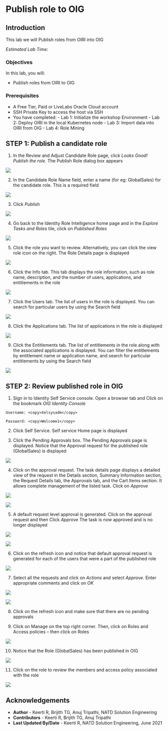 # Publish role to OIG

## Introduction

This lab we will Publish roles from OIRI into OIG

*Estimated Lab Time*:

### Objectives

In this lab, you will:
* Publish roles from OIRI to OIG

### Prerequisites

* A Free Tier, Paid or LiveLabs Oracle Cloud account
* SSH Private Key to access the host via SSH
* You have completed:
      - Lab 1: Initialize the workshop Environment
      - Lab 2: Deploy OIRI in the local Kubernetes node
      - Lab 3: Import data into OIRI from OIG
      - Lab 4: Role Mining

## **STEP 1:** Publish a candidate role

1. In the Review and Adjust Candidate Role page, click *Looks Good! Publish the role*. The Publish Role dialog box appears

  ![](images/1-publish-role.png)

2. In the Candidate Role Name field, enter a name (for eg: GlobalSales) for the candidate role. This is a required field

  ![](images/2-publish-role.png)


3. Click *Publish*

  ![](images/3-publish-role.png)


4. Go back to the Identity Role Intelligence home page and in the *Explore Tasks and Roles* tile, click on *Published Roles*

  ![](images/4-publish-role.png)


5. Click the role you want to review. Alternatively, you can click the view role icon on the right.
The Role Details page is displayed

  ![](images/5-publish-role.png)

6. Click the Info tab. This tab displays the role information, such as role name, description, and the number of users, applications, and entitlements in the role

  ![](images/6-publish-role.png)

7. Click the Users tab.
The list of users in the role is displayed. You can search for particular users by using the Search field

  ![](images/7-publish-role.png)

8. Click the Applications tab.
The list of applications in the role is displayed

  ![](images/8-publish-role.png)

9. Click the Entitlements tab.
The list of entitlements in the role along with the associated applications is displayed. You can filter the entitlements by entitlement name or application name, and search for particular entitlements by using the Search field

  ![](images/9-publish-role.png)

## **STEP 2:** Review published role in OIG

1. Sign in to Identity Self Service console.
Open a browser tab and Click on the bookmark *OIG Identity Console*
  ```
  Username: <copy>Xelsysadm</copy>
  ```
  ```
  Password: <copy>Welcome1</copy>
  ```


2. Click Self Service. Self service Home page is displayed


3. Click the Pending Approvals box. The Pending Approvals page is displayed. Notice that the Approval request for the published role (GlobalSales) is displayed

  ![](images/10-publish-role.png)


4. Click on the approval request. The task details page displays a detailed view of the request in the Details section, Summary Information section, the Request Details tab, the Approvals tab, and the Cart Items section. It allows complete management of the listed task.
Click on *Approve*

  ![](images/11-publish-role.png)

  ![](images/12-publish-role.png)


5. A default request level approval is generated. Click on the approval request and then Click *Approve*
The task is now approved and is no longer displayed

  ![](images/14-publish-role.png)

  ![](images/15-publish-role.png)


6. Click on the refresh icon and notice that default approval request is generated for each of the users that were a part of the published role

  ![](images/16-publish-role.png)

7. Select all the requests and click on *Actions* and select *Approve*. Enter appropriate comments and click on *OK*

  ![](images/17-publish-role.png)

  ![](images/18-publish-role.png)

8. Click on the refresh icon and make sure that there are no pending approvals

9. Click on Manage on the top right corner. Then, click on Roles and Access policies – then click on Roles

  ![](images/19-publish-role.png)

10. Notice that the Role (GlobalSales) has been published in OIG

  ![](images/20-publish-role.png)

11. Click on the role to review the members and access policy associated with the role

  ![](images/21-publish-role.png)


## Acknowledgements
* **Author** - Keerti R, Brijith TG, Anuj Tripathi, NATD Solution Engineering
* **Contributors** -  Keerti R, Brijith TG, Anuj Tripathi
* **Last Updated By/Date** - Keerti R, NATD Solution Engineering, June 2021
